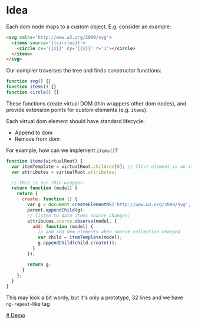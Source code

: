 # Idea

Each dom node maps to a custom object. E.g. consider an example:

``` html
<svg xmlns='http://www.w3.org/2000/svg'>
  <items source='{{circles}}'>
    <circle cx='{{x}}' cy='{{y}}' r='1'></circle>
  </items>
</svg>
```

Our compiler traverses the tree and finds constructor functions:

``` js
function svg() {}
function items() {}
function circle() {}
```

These functions create virtual DOM (thin wrappers other dom nodes), and provide extension
points for custom elements (e.g. `items`).

Each virtual dom element should have standard lifecycle:

* Append to dom
* Remove from dom

For example, how can we implement `items()`?

``` js
function items(virtualRoot) {
  var itemTemplate = virtualRoot.children[0]; // first element is an item template
  var attributes = virtualRoot.attributes;

  // this is our thin wrapper:
  return function (model) {
    return {
      create: function () {
        var g = document.createElementNS('http://www.w3.org/2000/svg', 'g');
        parent.appendChild(g);
        // listen to data items source changes:
        attributes.source.observe(model, {
          add: function (model) {
            // and add dom elements when source collection changed
            var child = itemTemplate(model);
            g.appendChild(child.create());
          }
        });

        return g;
      }
    };
  }
}
```

This may look a bit wordy, but it's only a prototype, 32 lines and we have `ng-repeat`-like tag

[# Demo](https://anvaka.github.io/vivasvg/experiments/v0.2/demo/items/?q=1000)
